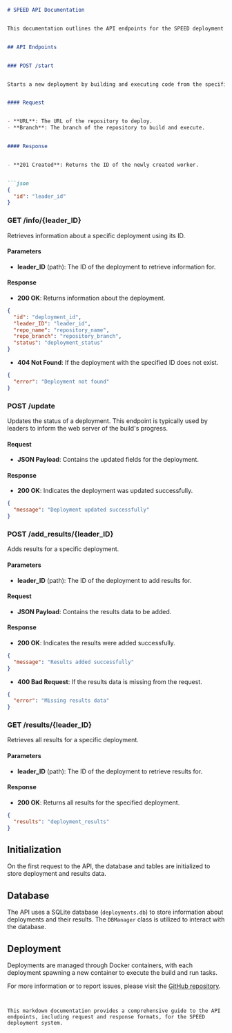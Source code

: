 ﻿```markdown
# SPEED API Documentation


This documentation outlines the API endpoints for the SPEED deployment system. The SPEED system is designed to build and execute code from repositories using Docker containers. Below are the available endpoints for interacting with the SPEED system.


## API Endpoints


### POST /start


Starts a new deployment by building and executing code from the specified repository URL and branch. This endpoint spawns a new Docker container as a leader to execute the SPEED deployment.


#### Request


- **URL**: The URL of the repository to deploy.
- **Branch**: The branch of the repository to build and execute.


#### Response


- **201 Created**: Returns the ID of the newly created worker.


```json
{
  "id": "leader_id"
}
```


### GET /info/{leader_ID}


Retrieves information about a specific deployment using its ID.


#### Parameters


- **leader_ID** (path): The ID of the deployment to retrieve information for.


#### Response


- **200 OK**: Returns information about the deployment.


```json
{
  "id": "deployment_id",
  "leader_ID": "leader_id",
  "repo_name": "repository_name",
  "repo_branch": "repository_branch",
  "status": "deployment_status"
}
```


- **404 Not Found**: If the deployment with the specified ID does not exist.


```json
{
  "error": "Deployment not found"
}
```


### POST /update


Updates the status of a deployment. This endpoint is typically used by leaders to inform the web server of the build's progress.


#### Request


- **JSON Payload**: Contains the updated fields for the deployment.


#### Response


- **200 OK**: Indicates the deployment was updated successfully.


```json
{
  "message": "Deployment updated successfully"
}
```


### POST /add_results/{leader_ID}


Adds results for a specific deployment.


#### Parameters


- **leader_ID** (path): The ID of the deployment to add results for.


#### Request


- **JSON Payload**: Contains the results data to be added.


#### Response


- **200 OK**: Indicates the results were added successfully.


```json
{
  "message": "Results added successfully"
}
```


- **400 Bad Request**: If the results data is missing from the request.


```json
{
  "error": "Missing results data"
}
```


### GET /results/{leader_ID}


Retrieves all results for a specific deployment.


#### Parameters


- **leader_ID** (path): The ID of the deployment to retrieve results for.


#### Response


- **200 OK**: Returns all results for the specified deployment.


```json
{
  "results": "deployment_results"
}
```


## Initialization


On the first request to the API, the database and tables are initialized to store deployment and results data.


## Database


The API uses a SQLite database (`deployments.db`) to store information about deployments and their results. The `DBManager` class is utilized to interact with the database.


## Deployment


Deployments are managed through Docker containers, with each deployment spawning a new container to execute the build and run tasks.


For more information or to report issues, please visit the [GitHub repository](https://github.com/jakejack13/SPEED).
```


This markdown documentation provides a comprehensive guide to the API endpoints, including request and response formats, for the SPEED deployment system.